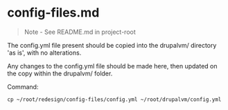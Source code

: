 # config-files.md

> Note - See README.md in project-root

The config.yml file present should be copied into the drupalvm/ directory 'as is', with no alterations.

Any changes to the config.yml file should be made here, then updated on the copy within the drupalvm/ folder.

Command:
```
cp ~/root/redesign/config-files/config.yml ~/root/drupalvm/config.yml
```

